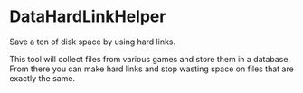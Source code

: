 # DataHardLinkHelper
Save a ton of disk space by using hard links.

This tool will collect files from various games and store them in a database. From there you can make hard links and stop wasting space on files that are exactly the same.
